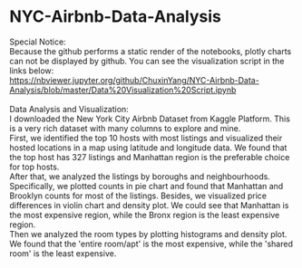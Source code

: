 # NYC-Airbnb-Data-Analysis

Special Notice: <br />
Because the github performs a static render of the notebooks, plotly charts can not be displayed by github. You can see the visualization script in the links below: <br />
https://nbviewer.jupyter.org/github/ChuxinYang/NYC-Airbnb-Data-Analysis/blob/master/Data%20Visualization%20Script.ipynb
<br /> <br />
Data Analysis and Visualization: <br />
I downloaded the New York City Airbnb Dataset from Kaggle Platform. This is a very rich dataset with many columns to explore and mine. <br />
First, we identified the top 10 hosts with most listings and visualized their hosted locations in a map using latitude and longitude data. We found that the top host has 327 listings and Manhattan region is the preferable choice for top hosts. <br />
After that, we analyzed the listings by boroughs and neighbourhoods. Specifically, we plotted counts in pie chart and found that Manhattan and Brooklyn counts for most of the listings. Besides, we visualized price differences in violin chart and density plot. We could see that Manhattan is the most expensive region, while the Bronx region is the least expensive region. <br /> 
Then we analyzed the room types by plotting histograms and density plot. We found that the 'entire room/apt' is the most expensive, while the 'shared room' is the least expensive. 
